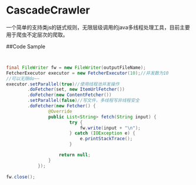 # CascadeCrawler

一个简单的支持类js的链式规则，无限层级调用的java多线程处理工具，目前主要用于爬虫不定层次的爬取。

##Code Sample

```java


final FileWriter fw = new FileWriter(outputFileName);
FetcherExecutor executor = new FetcherExecutor(10);//并发数为10
//可以无限do~~
executor.setParallel(true)//使用线程池并发操作
		.doFetcher(set, new ItemUrlFetcher())
		.doFetcher(new ContentFetcher())
		.setParallel(false)//写文件，多线程写非线程安全
		.doFetcher(new Fetcher() {
				@Override
				public List<String> fetch(String input) {
						try {
							fw.write(input + "\n");
						} catch (IOException e) {
							e.printStackTrace();
						}

					return null;
				}
			});
                
fw.close();
        
```

